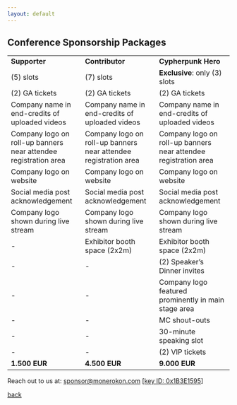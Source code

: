 ```yaml
---
layout: default
---
```


## Conference Sponsorship Packages

<table>
<tbody>
<tr style="height: 23px;">
<td style="height: 23px;"><strong>Supporter</strong></td>
<td style="height: 23px;"><strong>Contributor</strong></td>
<td style="height: 23px;"><strong>Cypherpunk Hero</strong></td>
</tr>
<tr style="height: 23px;">
<td style="height: 23px;">(5) slots</td>
<td style="height: 23px;">(7) slots</td>
<td style="height: 23px;"><strong>Exclusive</strong>: only (3) slots</td>
</tr>
<tr style="height: 23px;">
<td style="height: 23px;">(2) GA tickets</td>
<td style="height: 23px;">(2) GA tickets</td>
<td style="height: 23px;">(2) GA tickets</td>
</tr>
<tr style="height: 23px;">
<td style="height: 23px;">Company name in end-credits of uploaded videos</td>
<td style="height: 23px;">Company name in end-credits of uploaded videos</td>
<td style="height: 23px;">Company name in end-credits of uploaded videos</td>
</tr>
<tr style="height: 23px;">
<td style="height: 23px;">Company logo on roll-up banners near attendee registration area</td>
<td style="height: 23px;">Company logo on roll-up banners near attendee registration area</td>
<td style="height: 23px;">Company logo on roll-up banners near attendee registration area</td>
</tr>
<tr style="height: 23px;">
<td style="height: 23px;">Company logo on website</td>
<td style="height: 23px;">Company logo on website</td>
<td style="height: 23px;">Company logo on website</td>
</tr>
<tr style="height: 23px;">
<td style="height: 23px;">Social media post acknowledgement</td>
<td style="height: 23px;">Social media post acknowledgement</td>
<td style="height: 23px;">Social media post acknowledgement</td>
</tr>
<tr style="height: 23px;">
<td style="height: 23px;">Company logo shown during live stream</td>
<td style="height: 23px;">Company logo shown during live stream</td>
<td style="height: 23px;">Company logo shown during live stream</td>
</tr>
<tr style="height: 23px;">
<td style="height: 23px;">-</td>
<td style="height: 23px;">Exhibitor booth space (2x2m)</td>
<td style="height: 23px;">Exhibitor booth space (2x2m)</td>
</tr>
<tr style="height: 23px;">
<td style="height: 23px;">-</td>
<td style="height: 23px;">-</td>
<td style="height: 23px;">(2) Speaker&rsquo;s Dinner invites</td>
</tr>
<tr style="height: 23px;">
<td style="height: 23px;">-</td>
<td style="height: 23px;">-</td>
<td style="height: 23px;">Company logo featured prominently in main stage area</td>
</tr>
<tr style="height: 23px;">
<td style="height: 23px;">-</td>
<td style="height: 23px;">-</td>
<td style="height: 23px;">MC shout-outs</td>
</tr>
<tr style="height: 23px;">
<td style="height: 23px;">-</td>
<td style="height: 23px;">-</td>
<td style="height: 23px;">30-minute speaking slot</td>
</tr>
<tr style="height: 23px;">
<td style="height: 23px;">-</td>
<td style="height: 23px;">-</td>
<td style="height: 23px;">(2) VIP tickets</td>
</tr>
<tr style="height: 23px;">
<td style="height: 23px;"><strong>1.500 EUR</strong></td>
<td style="height: 23px;"><strong>4.500 EUR</strong></td>
<td style="height: 23px;"><strong>9.000 EUR</strong></td>
</tr>
</tbody>
</table>

Reach out to us at: [sponsor@monerokon.com](mailto:sponsor@monerokon.com) [[key ID: 0x1B3E1595](https://openpgpkey.monerokon.com/sponsor.asc)]

[back](./)
